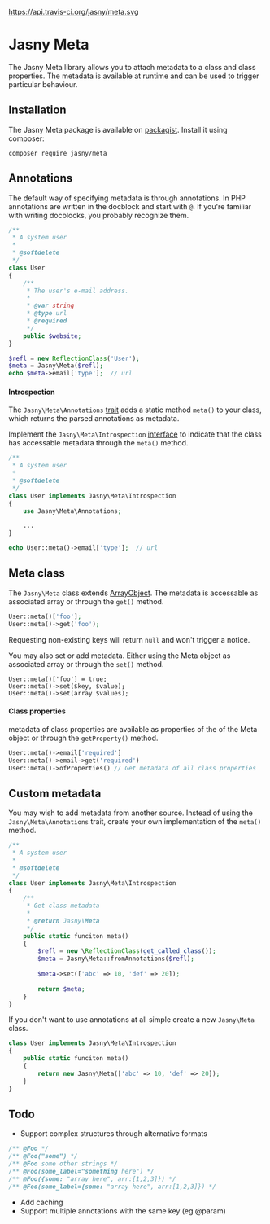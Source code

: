 https://api.travis-ci.org/jasny/meta.svg

Jasny Meta
===

The Jasny Meta library allows you to attach metadata to a class and class properties. The metadata is available at
runtime and can be used to trigger particular behaviour.

Installation
---

The Jasny Meta package is available on [packagist](https://packagist.org/packages/jasny/meta). Install it using
composer:

    composer require jasny/meta


Annotations
---

The default way of specifying metadata is through annotations. In PHP annotations are written in the docblock and start
with `@`. If you're familiar with writing docblocks, you probably recognize them.

```php
/**
 * A system user
 *
 * @softdelete
 */
class User
{
    /**
     * The user's e-mail address.
     *
     * @var string
     * @type url
     * @required
     */
    public $website;
}

$refl = new ReflectionClass('User');
$meta = Jasny\Meta($refl);
echo $meta->email['type'];  // url
```

#### Introspection

The `Jasny\Meta\Annotations` [trait](http://php.net/manual/en/language.oop5.traits.php) adds a static method `meta()` to
your class, which returns the parsed annotations as metadata.

Implement the `Jasny\Meta\Introspection` [interface](http://php.net/manual/en/language.oop5.interfaces.php) to indicate
that the class has accessable metadata through the `meta()` method.

```php
/**
 * A system user
 *
 * @softdelete
 */
class User implements Jasny\Meta\Introspection
{
    use Jasny\Meta\Annotations;

    ...
}

echo User::meta()->email['type'];  // url
```


Meta class
---

The `Jasny\Meta` class extends [ArrayObject](http://php.net/manual/en/class.arrayobject.php). The metadata is
accessable as associated array or through the `get()` method.

```php
User::meta()['foo'];
User::meta()->get('foo');
```

Requesting non-existing keys will return `null` and won't trigger a notice.

You may also set or add metadata. Either using the Meta object as associated array or through the `set()` method.

```
User::meta()['foo'] = true;
User::meta()->set($key, $value);
User::meta()->set(array $values);
```


#### Class properties

metadata of class properties are available as properties of the of the Meta object or through the `getProperty()`
method.

```php
User::meta()->email['required']
User::meta()->email->get('required')
User::meta()->ofProperties() // Get metadata of all class properties
```


Custom metadata
---

You may wish to add metadata from another source. Instead of using the `Jasny\Meta\Annotations` trait, create your own
implementation of the `meta()` method.

```php
/**
 * A system user
 *
 * @softdelete
 */
class User implements Jasny\Meta\Introspection
{
    /**
     * Get class metadata
     *
     * @return Jasny\Meta
     */
    public static funciton meta()
    {
        $refl = new \ReflectionClass(get_called_class());
        $meta = Jasny\Meta::fromAnnotations($refl);
        
        $meta->set(['abc' => 10, 'def' => 20]);
        
        return $meta;
    }
}
```

If you don't want to use annotations at all simple create a new `Jasny\Meta` class.

```php
class User implements Jasny\Meta\Introspection
{
    public static funciton meta()
    {
        return new Jasny\Meta(['abc' => 10, 'def' => 20]);
    }
}
```

Todo
---

* Support complex structures through alternative formats
```php
/** @Foo */
/** @Foo("some") */
/** @Foo some other strings */
/** @Foo(some_label="something here") */
/** @Foo({some: "array here", arr:[1,2,3]}) */
/** @Foo(some_label={some: "array here", arr:[1,2,3]}) */
```
* Add caching
* Support multiple annotations with the same key (eg @param)